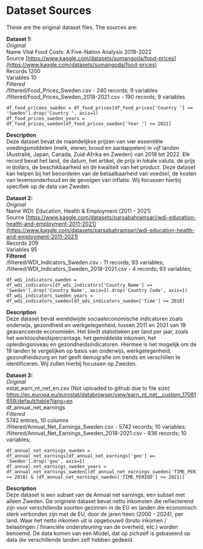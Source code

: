 # Dataset Sources
These are the original dataset files.
The sources are:

**Dataset 1:**  <br>
*Original*  <br>
Name	Vital Food Costs: A Five-Nation Analysis 2018-2022 <br>
Source	[https://www.kaggle.com/datasets/sumangoda/food-prices](https://www.kaggle.com/datasets/sumangoda/food-prices) <br>
Records	1200 <br>
Variables	10 <br>
*Filtered*  <br>
/filtered/Food_Prices_Sweden.csv - 240 records; 9 variables <br>
/filtered/Food_Prices_Sweden_2018-2021.csv - 190 records; 9 variables <br>
```
df_food_pricees_sweden = df_food_prices[df_food_prices['Country '] == 'Sweden'].drop('Country ', axis=1)
df_food_prices_sweden_years = df_food_prices_sweden[df_food_prices_sweden['Year '] <= 2021]
```
**Description**<br>
Deze dataset bevat de maandelijkse prijzen van vier essentiële voedingsmiddelen (melk, eieren, brood en aardappelen) in vijf landen (Australië, Japan, Canada, Zuid-Afrika en Zweden) van 2018 tot 2022. Elk record bevat het land, de datum, het artikel, de prijs in lokale valuta, de prijs in dollars, de beschikbaarheid en de kwaliteit van het product. Deze dataset kan helpen bij het beoordelen van de betaalbaarheid van voedsel, de kosten van levensonderhoud en de gevolgen van inflatie. Wij focussen hierbij specifiek op de data van Zweden.<br>

**Dataset 2:**  <br>
*Original*  <br>
Name 	WDI: Education, Health & Employment (2011 - 2021) <br>
Source 	[https://www.kaggle.com/datasets/parsabahramsari/wdi-education-health-and-employment-2011-2021](https://www.kaggle.com/datasets/parsabahramsari/wdi-education-health-and-employment-2011-2021) <br>
Records 	209 <br>
Variables 	95 <br>
**Filtered** <br>
/filtered/WDI_Indicators_Sweden.csv - 11 records; 93 variables; <br>
/filtered/WDI_Indicators_Sweden_2018-2021.csv - 4 records; 93 variables;<br>
```
df_wdi_indicators_sweden = df_wdi_indicators[df_wdi_indicators['Country Name'] == 'Sweden'].drop('Country Name', axis=1).drop('Country Code', axis=1)
df_wdi_indicators_sweden_years = df_wdi_indicators_sweden[df_wdi_indicators_sweden['Time'] >= 2018]
```
**Description** <br>
Deze dataset bevat wereldwijde sociaaleconomische indicatoren zoals onderwijs, gezondheid en werkgelegenheid, tussen 2011 en 2021 van 19 geavanceerde economieën. Het biedt statistieken per land per jaar, zoals het werkloosheidspercentage, het gemiddelde inkomen, het opleidingsniveau en gezondheidsindicatoren. Hiermee is het mogelijk om de 19 landen te vergelijken op basis van onderwijs, werkgelegenheid, gezondheidszorg en het geeft demografie om trends en verschillen te identificeren. Wij zullen hierbij focussen op Zweden.<br>

**Dataset 3:**  <br>
*Original*  <br>
estat_earn_nt_net_en.csv (Not uploaded to github due to file size) <br>
https://ec.europa.eu/eurostat/databrowser/view/earn_nt_net__custom_17081659/default/table?lang=en  <br>
df_annual_net_earnings  <br>
*Filtered*  <br>
5742 entries, 10 columns  <br>
/filtered/Annual_Net_Earnings_Sweden.csv - 5742 records; 10 variables; <br>
/filtered/Annual_Net_Earnings_Sweden_2018-2021.csv - 936 records; 10 variables; <br>
```
df_annual_net_earnings_sweden = df_annual_net_earnings[df_annual_net_earnings['geo'] == 'Sweden'].drop('geo', axis=1)
df_annual_net_earnings_sweden_years = df_annual_net_earnings_sweden[(df_annual_net_earnings_sweden['TIME_PERIOD'] >= 2018) & (df_annual_net_earnings_sweden['TIME_PERIOD'] <= 2021)]
```
**Description** <br>
Deze dataset is een subset van de Annual net earnings, een subset met alleen Zweden. 
De originele dataset bevat netto inkomsten die reflecterend zijn voor verschillende soorten gezinnen in de EU en landen die economisch sterk verbonden zijn met de EU, door de jaren heen (2000 - 2024), per land. Waar het netto inkomen uit is opgebouwd (bruto inkomen / belastingen / financiële ondersteuning van de overheid, etc.) worden benoemd. De data komen van een Model, dat op zichzelf is gebaseerd op data die verschillende landen zelf hebben gedeeld.<br>
